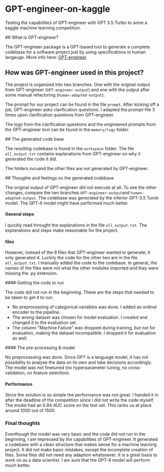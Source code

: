 # GPT-engineer-on-kaggle
Testing the capabilities of GPT-engineer with GPT 3.5 Turbo to solve a kaggle machine learning competition.

## What is GPT-engineer?

The GPT-engineer package is a GPT-based tool to generate a complete codebase for a software project just by using specifications in human langauge. More info here: [GPT-engineer](https://github.com/AntonOsika/gpt-engineer). 

## How was GPT-engineer used in this project?

The project is organized into two branches. One with the original output from GPT-engineer (`GPT-engineer-output`) and one with the output after some manual refactoring (`human-adapted-output`). 

The prompt for our project can be found in the file `prompt`. After kicking off a job, GPT-engineer asks clarification questions. I adapted the prompt-file 3 times upon clarification questions from GPT-engineer. 

The logs from the clarification questions and the engineered prompts from the GPT-engineer tool can be found in the `memory/logs` folder.

## The generated code base

The resulting codebase is found in the `workspace` folder. The file `all_output.txt` contains explanations from GPT-engineer on why it generated the code it did.

The folders `data`and the other files are not generated by GPT-engineer. 

## Thoughts and feelings on the generated codebase

The original output of GPT-engineer did not execute at all. To see the other changes, compare the two branches `GPT-engineer-output`and `human-adapted-output`. The codebase was generated by the inferior GPT-3.5 Turob model. The GPT-4 model might have performed much better. 

#### General steps

I quickly read throught the explanations in the file `all_output.txt`. The explanations and steps make reasonable for the project. 

#### files

However, instead of the 6 files that GPT-engineer wanted to generate, it only generated 4. Luckily the code for the other two are in the file `all_output.txt`. I manually added the code to the codebase.
In general, the names of the files were not what the other modules imported and they were missing the .py extension. 

#### Getting the code to run

The code did not run in the beginning. These are the steps that needed to be taken to get it to run:

- No preprocessing of categorical variables was done. I added an ordinal encoder to the pipeline.
- The wrong dataset was chosen for model evaluation. I created and changed it to the evaluation set.
- The column "Machine Failure" was dropped during training, but not for evaluation, making the dataset incompatible. I dropped it for evaluation as well.

#### The pre-processing & model

No preprocessing was done. Since GPT is a language model, it has not possibility to analyse the data on its own and take decisions accordingly. The model was not finetuned (no hyperparameter tuning, no cross-validation, no feature selection). 

#### Performance

Since the solution is so simple the performance was not great. I handed it in after the deadline of the competition since I did not write the code myself. The model had an 0.94 AUC score on the test set. This ranks us at place around 1000 out of 1500.

### Final thoughts

Eventhough the model was very basic and the code did not run in the beginning, I am impressed by the capabilities of GPT-engineer. It generated a codebase with a clean structure that makes sense for a machine learning project. It did not make basic mistakes, except the incomplete creation of files. Some files did not need any adaption whatsoever. It is a great basis to work on as a data scientist. I am sure that the GPT-4 model will perform much better. 